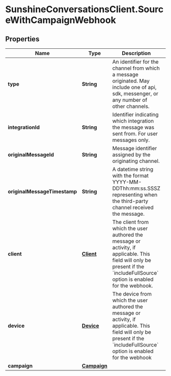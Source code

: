 # SunshineConversationsClient.SourceWithCampaignWebhook

## Properties

Name | Type | Description | Notes
------------ | ------------- | ------------- | -------------
**type** | **String** | An identifier for the channel from which a message originated. May include one of api, sdk, messenger, or any number of other channels. | [optional] 
**integrationId** | **String** | Identifier indicating which integration the message was sent from. For user messages only. | [optional] 
**originalMessageId** | **String** | Message identifier assigned by the originating channel. | [optional] 
**originalMessageTimestamp** | **String** | A datetime string with the format YYYY-MM-DDThh:mm:ss.SSSZ representing when the third-party channel received the message. | [optional] 
**client** | [**Client**](Client.md) | The client from which the user authored the message or activity, if applicable. This field will only be present if the &#x60;includeFullSource&#x60; option is enabled for the webhook. | [optional] 
**device** | [**Device**](Device.md) | The device from which the user authored the message or activity, if applicable. This field will only be present if the &#x60;includeFullSource&#x60; option is enabled for the webhook | [optional] 
**campaign** | [**Campaign**](Campaign.md) |  | [optional] 



